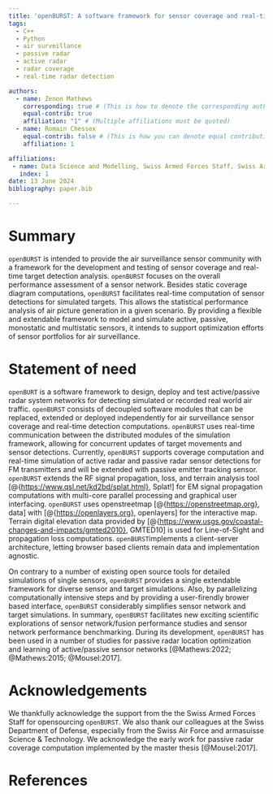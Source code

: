 ```yaml
---
title: 'openBURST: A software framework for sensor coverage and real-time target detection analysis.'
tags:
  - C++
  - Python
  - air surveillance
  - passive radar
  - active radar
  - radar coverage
  - real-time radar detection

authors:
  - name: Zenon Mathews
    corresponding: true # (This is how to denote the corresponding author)
    equal-contrib: true
    affiliation: "1" # (Multiple affiliations must be quoted)
  - name: Romain Chessex
    equal-contrib: false # (This is how you can denote equal contributions between multiple authors)
    affiliation: 1

affiliations:
 - name: Data Science and Modelling, Swiss Armed Forces Staff, Swiss Army, Switzerland
   index: 1
date: 13 June 2024
bibliography: paper.bib

---
```


# Summary

`openBURST` is intended to provide the air surveillance sensor community with a framework for the development and testing of sensor coverage and real-time target detection analysis. `openBURST` focuses on the overall performance assessment of a sensor network. Besides static coverage diagram computations, `openBURST` facilitates real-time computation of sensor detections for simulated targets. This allows the statistical performance analysis of air picture generation in a given scenario. By providing a flexible and extendable framework to model and simulate active, passive, monostatic and multistatic sensors, it intends to support optimization efforts of sensor portfolios for air surveillance.


# Statement of need

`openBURT` is a software framework to design, deploy and test active/passive radar system networks for detecting simulated or recorded real world air traffic. `openBURST` consists of decoupled software modules that can be replaced, extended or deployed independently for air surveillance sensor coverage and real-time detection computations. `openBURST` uses real-time communication between the distributed modules of the simulation framework, allowing for concurrent updates of target movements and sensor detections. Currently, `openBURST` supports coverage computation and real-time simulation of active radar and passive radar sensor detections for FM transmitters and will be extended with passive emitter tracking sensor. `openBURST` extends the RF signal propagation, loss, and terrain analysis tool [@{https://www.qsl.net/kd2bd/splat.html}, Splat!] for EM signal propagation computations with multi-core parallel processing and graphical user interfacing. `openBURST` uses openstreetmap [@{https://openstreetmap.org}, data] with [@{https://openlayers.org}, openlayers] for the interactive map. Terrain digital elevation data provided by [@{https://www.usgs.gov/coastal-changes-and-impacts/gmted2010}, GMTED10] is used for Line-of-Sight and propagation loss computations. `openBURST`implements a client-server architecture, letting browser based clients remain data and implementation agnostic. 

On contrary to a number of existing open source tools for detailed simulations of single sensors, `openBURST` provides a single extendable framework for diverse sensor and target simulations. Also, by parallelizing computationally intensive steps and by providing a user-firendly brower based interface, `openBURST` considerably simplifies sensor network and target simulations. In summary, `openBURST` facilitates new exciting scientific explorations of sensor network/fusion performance studies and sensor network performance benchmarking. During its development, `openBURST` has been used in a number of studies for passive radar location optimization and learning of active/passive sensor networks [@Mathews:2022; @Mathews:2015; @Mousel:2017]. 

# Acknowledgements

We thankfully acknowledge the support from the the Swiss Armed Forces Staff for opensourcing `openBURST`. We also thank our colleagues at the Swiss Department of Defense, especially from the Swiss Air Force and  armasuisse Science & Technology. We acknowledge the early work for passive radar coverage computation implemented by the master thesis [@Mousel:2017].

# References